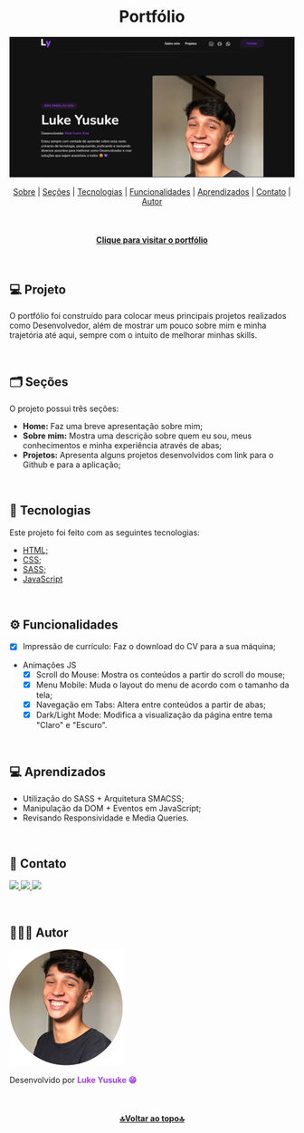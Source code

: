 <h1 id="inicio" align="center">Portfólio</h1>

![Layout Portfólio](./assets/images/layout.png)

<p align="center">
    <a href="#sobre">Sobre</a> |
    <a href="#secoes">Seções</a> |
    <a href="#tecnologias">Tecnologias</a> |
    <a href="#funcionalidades">Funcionalidades</a> |
    <a href="#aprendizados">Aprendizados</a> |
    <a href="#contato">Contato</a> |
    <a href="#autor">Autor</a>
</p>
<br/>

<h4 align="center">
    <a href="https://portfolio-lukeyusuke.netlify.app">Clique para visitar o portfólio</a>
</h4>
<br/>

<h2 id="sobre">💻 Projeto</h2>

O portfólio foi construído para colocar meus principais projetos realizados como Desenvolvedor, além de mostrar um pouco sobre mim e minha trajetória até aqui, sempre com o intuito de melhorar minhas skills.</p>
<br/>

<h2 id="secoes">🗂️ Seções</h2>

O projeto possui três seções:

- **Home:** Faz uma breve apresentação sobre mim;</li>
- **Sobre mim:** Mostra uma descrição sobre quem eu sou, meus conhecimentos e minha experiência através de abas;</li>
- **Projetos:** Apresenta alguns projetos desenvolvidos com link para o Github e para a aplicação;</li>
<br/>

<h2 id="tecnologias">🧪 Tecnologias</h2>

Este projeto foi feito com as seguintes tecnologias:

- <a href="https://developer.mozilla.org/pt-BR/docs/Web/HTML">HTML;</a>
- <a href="https://developer.mozilla.org/pt-BR/docs/Web/CSS">CSS;</a>
- <a href="https://sass-lang.com/documentation/">SASS;</a>
- <a href="https://developer.mozilla.org/pt-BR/docs/Web/JavaScript">JavaScript</a>

<br/>

<h2 id="funcionalidades"> ⚙️ Funcionalidades </h2>

- [x] Impressão de currículo: Faz o download do CV para a sua máquina;

- Animações JS
    - [x] Scroll do Mouse: Mostra os conteúdos a partir do scroll do mouse;
    - [x] Menu Mobile: Muda o layout do menu de acordo com o tamanho da tela;
    - [x] Navegação em Tabs: Altera entre conteúdos a partir de abas;
    - [x] Dark/Light Mode: Modifica a visualização da página entre tema "Claro" e "Escuro".

<br/>

<h2 id="aprendizados">💻 Aprendizados</h2>

- Utilização do SASS + Arquitetura SMACSS;
- Manipulação da DOM + Eventos em JavaScript;
- Revisando Responsividade e Media Queries.

<br/>

<h2 id="contato">📱 Contato</h2>

<p>
    <a target="_blank" href="mailto:lukedev09@gmail.com" alt="Link para Email"> 
        <img src="https://img.shields.io/badge/Gmail-C5221F?style=for-the-badge&logo=gmail&logoColor=white"/>
    </a>
    <a target="_blank" href="https://www.github.com/lukeyusuke"> 
        <img src="https://img.shields.io/badge/GitHub-000?style=for-the-badge&logo=github&logoColor=white"/>
    </a>
    <a target="_blank" href="https://www.linkedin.com/in/lukeyusuke"> 
        <img src="https://img.shields.io/badge/LinkedIn-0961B8?style=for-the-badge&logo=linkedin&logoColor=white"/>
    </a>
</p>
<br/>

<h2 id="autor">👨🏾‍💻 Autor </h2>

![Imagem Luke Yusuke](/assets/images/luke2.png)

<p> Desenvolvido por <b style="color:#9F40EB">Luke Yusuke 😁</b></p>
<br/>

<h4 align="center">
    <a href="#inicio">🔝Voltar ao topo🔝</a>
</h4>